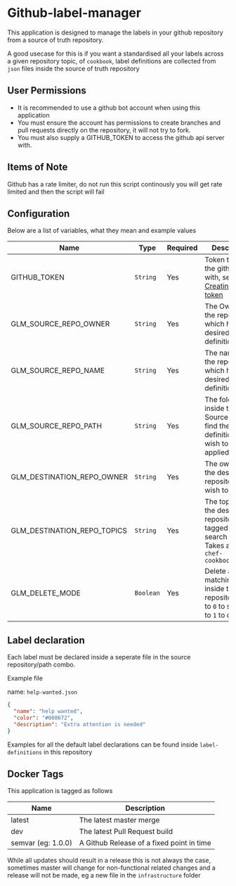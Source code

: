 # Github-label-manager

This application is designed to manage the labels in your github repository from a source of truth repository.

A good usecase for this is if you want a standardised all your labels across a given repository topic, of `cookbook`, label definitions are collected from `json` files inside the source of truth repository

## User Permissions

- It is recommended to use a github bot account when using this application
- You must ensure the account has permissions to create branches and pull requests directly on the repository, it will not try to fork.
- You must also supply a GITHUB_TOKEN to access the github api server with.

## Items of Note

Github has a rate limiter, do not run this script continously you will get rate limited and then the script will fail

## Configuration

Below are a list of variables, what they mean and example values

| Name | Type | Required | Description |
|------|------|----------|-------------|
| GITHUB_TOKEN | `String` | Yes | Token to access the github api with, see [Creating a token](https://help.github.com/en/github/authenticating-to-github/creating-a-personal-access-token-for-the-command-line) |
| GLM_SOURCE_REPO_OWNER | `String` | Yes | The Owner of the repository which holds the desired label definitions |
| GLM_SOURCE_REPO_NAME | `String` | Yes | The name of the repository which holds the desired label definitions |
| GLM_SOURCE_REPO_PATH | `String` | Yes | The folder inside the Source Repo to find the definitions you wish to have applied |
| GLM_DESTINATION_REPO_OWNER | `String` | Yes | The owner of the destination repositories you wish to update |
| GLM_DESTINATION_REPO_TOPICS | `String` | Yes | The topics that the destination repositories are tagged with to search for, Takes a csv, eg: `chef-cookbook,vscode`
| GLM_DELETE_MODE | `Boolean` | Yes | Delete all non-matching labels inside the repository, set to `0` to skip, set to `1` to delete

## Label declaration

Each label must be declared inside a seperate file in the source repository/path combo.

Example file

name: `help-wanted.json`

```json
{
  "name": "help wanted",
  "color": "#008672",
  "description": "Extra attention is needed"
}
```

Examples for all the default label declarations can be found inside `label-definitions` in this repository

## Docker Tags

This application is tagged as follows

| Name | Description |
|------|-------------|
| latest | The latest master merge |
| dev  | The latest Pull Request build |
| semvar (eg: 1.0.0) | A Github Release of a fixed point in time |

While all updates should result in a release this is not always the case, sometimes master will change for non-functional related changes and a release will not be made, eg a new file in the `infrastructure` folder
